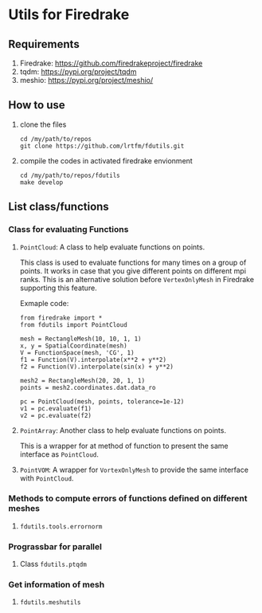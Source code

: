 # Utils for Firedrake

## Requirements 
1. Firedrake: https://github.com/firedrakeproject/firedrake 
2. tqdm: https://pypi.org/project/tqdm 
3. meshio: https://pypi.org/project/meshio/
<!--4. Gmsh: https://pypi.org/project/gmsh -->

## How to use

1. clone the files
    ```
    cd /my/path/to/repos
    git clone https://github.com/lrtfm/fdutils.git
    ```

2. compile the codes in activated firedrake envionment
    ```
    cd /my/path/to/repos/fdutils
    make develop
    ```
    
## List class/functions

### Class for evaluating Functions

1. `PointCloud`: A class to help evaluate functions on points.
    
    This class is used to evaluate functions for many times on 
    a group of points. It works in case that you give different points 
    on different mpi ranks. This is an alternative solution before
    `VertexOnlyMesh` in Firedrake supporting this feature.
    
    Exmaple code:
    ```
    from firedrake import *
    from fdutils import PointCloud

    mesh = RectangleMesh(10, 10, 1, 1)
    x, y = SpatialCoordinate(mesh)
    V = FunctionSpace(mesh, 'CG', 1)
    f1 = Function(V).interpolate(x**2 + y**2)
    f2 = Function(V).interpolate(sin(x) + y**2)

    mesh2 = RectangleMesh(20, 20, 1, 1)
    points = mesh2.coordinates.dat.data_ro

    pc = PointCloud(mesh, points, tolerance=1e-12)
    v1 = pc.evaluate(f1)
    v2 = pc.evaluate(f2)
    ```
    
2. `PointArray`: Another class to help evaluate functions on points.
    
    This is a wrapper for at method of function to present the same
    interface as `PointCloud`.
    
3. `PointVOM`: A wrapper for `VortexOnlyMesh` to provide the same interface
    with `PointCloud`.
    
### Methods to compute errors of functions defined on different meshes

1. `fdutils.tools.errornorm`

### Prograssbar for parallel

1. Class `fdutils.ptqdm`

### Get information of mesh

1. `fdutils.meshutils`

